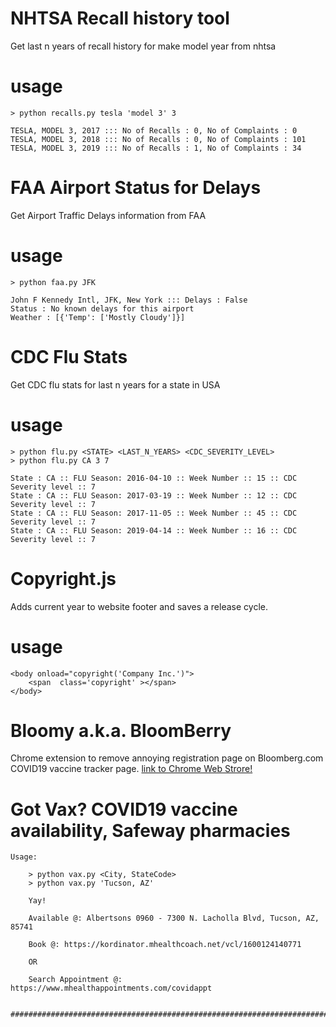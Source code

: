 # NHTSA Recall history tool
Get last n years of recall history for make model year from nhtsa

# usage

```
> python recalls.py tesla 'model 3' 3

TESLA, MODEL 3, 2017 ::: No of Recalls : 0, No of Complaints : 0
TESLA, MODEL 3, 2018 ::: No of Recalls : 0, No of Complaints : 101
TESLA, MODEL 3, 2019 ::: No of Recalls : 1, No of Complaints : 34
```

# FAA Airport Status for Delays
Get Airport Traffic Delays information from FAA

# usage

```
> python faa.py JFK

John F Kennedy Intl, JFK, New York ::: Delays : False 
Status : No known delays for this airport
Weather : [{'Temp': ['Mostly Cloudy']}]
```

# CDC Flu Stats
Get CDC flu stats for last n years for a state in USA

# usage

```
> python flu.py <STATE> <LAST_N_YEARS> <CDC_SEVERITY_LEVEL>
> python flu.py CA 3 7

State : CA :: FLU Season: 2016-04-10 :: Week Number :: 15 :: CDC Severity level :: 7
State : CA :: FLU Season: 2017-03-19 :: Week Number :: 12 :: CDC Severity level :: 7
State : CA :: FLU Season: 2017-11-05 :: Week Number :: 45 :: CDC Severity level :: 7
State : CA :: FLU Season: 2019-04-14 :: Week Number :: 16 :: CDC Severity level :: 7
```

# Copyright.js

Adds current year to website footer and saves a release cycle.

# usage


```
<body onload="copyright('Company Inc.')">
	<span  class='copyright' ></span>
</body>
```

# Bloomy a.k.a. BloomBerry

Chrome extension to remove annoying registration page on Bloomberg.com COVID19 vaccine tracker page.
[link to Chrome Web Strore!](https://chrome.google.com/webstore/detail/bloomberry/knkabgjiklakjpmddcbpejihgafnkhna?hl=en&authuser=0)

# Got Vax? COVID19 vaccine availability, Safeway pharmacies

```
Usage:

    > python vax.py <City, StateCode>
    > python vax.py 'Tucson, AZ'

    Yay!

    Available @: Albertsons 0960 - 7300 N. Lacholla Blvd, Tucson, AZ, 85741

    Book @: https://kordinator.mhealthcoach.net/vcl/1600124140771

    OR

    Search Appointment @: https://www.mhealthappointments.com/covidappt

    #######################################################################:
 ```